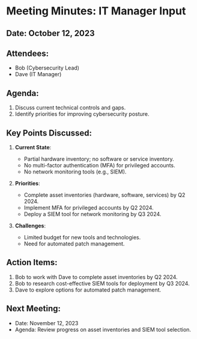 # Meeting Minutes: IT Manager Input

## Date: October 12, 2023  
## Attendees:  
- Bob (Cybersecurity Lead)  
- Dave (IT Manager)  

## Agenda:  
1. Discuss current technical controls and gaps.  
2. Identify priorities for improving cybersecurity posture.  

## Key Points Discussed:  
1. **Current State**:  
   - Partial hardware inventory; no software or service inventory.  
   - No multi-factor authentication (MFA) for privileged accounts.  
   - No network monitoring tools (e.g., SIEM).  

2. **Priorities**:  
   - Complete asset inventories (hardware, software, services) by Q2 2024.  
   - Implement MFA for privileged accounts by Q2 2024.  
   - Deploy a SIEM tool for network monitoring by Q3 2024.  

3. **Challenges**:  
   - Limited budget for new tools and technologies.  
   - Need for automated patch management.  

## Action Items:  
1. Bob to work with Dave to complete asset inventories by Q2 2024.  
2. Bob to research cost-effective SIEM tools for deployment by Q3 2024.  
3. Dave to explore options for automated patch management.  

## Next Meeting:  
- Date: November 12, 2023  
- Agenda: Review progress on asset inventories and SIEM tool selection.  
